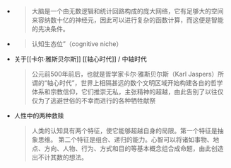 -
  > 大脑是一个由无数逻辑和统计回路构成的庞大网络，它有足够大的空间来容纳数十亿的神经元，因此可以进行复杂的函数计算，而这便是智能的先决条件。
-
  > 认知生态位”（cognitive niche）
- 关于[[卡尔·雅斯贝尔斯]] [[轴心时代]] / 中轴时代
  > 公元前500年前后，也就是哲学家卡尔·雅斯贝尔斯（Karl Jaspers）所谓的“轴心时代”，世界上相隔甚远的数个文明区域开始构建各自的哲学体系和宗教信仰，它们推崇无私，主张精神的超越，由此告别了以往仅仅为了逃避世俗的不幸而进行的各种牺牲献祭
- 人性中的两种救赎 
  >人类的认知具有两个特征，使它能够超越自身的局限。第一个特征是抽象思维。 
  > 第二个特征是组合、递归的能力。心智可以将诸如事物、地点、方向、人物、行为、方式和目的等基本概念组合成命题，由此创造出不计其数的想法。